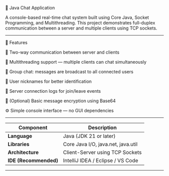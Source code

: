 

💬 Java Chat Application

A console-based real-time chat system built using Core Java, Socket Programming, and Multithreading.
This project demonstrates full-duplex communication between a server and multiple clients using TCP sockets.

---
🚀 Features

🧠 Two-way communication between server and clients

🧵 Multithreading support — multiple clients can chat simultaneously

💬 Group chat: messages are broadcast to all connected users

👤 User nicknames for better identification

📜 Server connection logs for join/leave events

🔐 (Optional) Basic message encryption using Base64

⚙️ Simple console interface — no GUI dependencies


---
| Component             | Description                        |
| --------------------- | ---------------------------------- |
| **Language**          | Java (JDK 21 or later)             |
| **Libraries**         | Core Java I/O, java.net, java.util |
| **Architecture**      | Client-Server using TCP Sockets    |
| **IDE (Recommended)** | IntelliJ IDEA / Eclipse / VS Code  |


---
